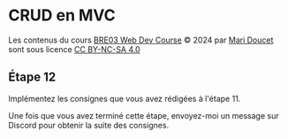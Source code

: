 # CRUD en MVC

Les contenus du cours [BRE03 Web Dev Course](https://kornog-dev.github.io/BRE03/) © 2024 par [Mari Doucet](https://github.com/kornog-dev) sont sous licence [CC BY-NC-SA 4.0](https://creativecommons.org/licenses/by-nc-sa/4.0/?ref=chooser-v1)

## Étape 12

Implémentez les consignes que vous avez rédigées à l'étape 11.

Une fois que vous avez terminé cette étape, envoyez-moi un message sur Discord pour obtenir la suite des consignes.